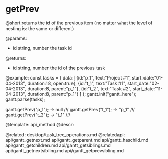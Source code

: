 getPrev
=============
@short:returns the id of the previous item (no matter what the level of nesting is: the same or different)
	

@params:
- id	string, number	the task id


@returns:
- id	string, number	the id of the previous task

@example:
const tasks = {
  data:[
     {id:"p_1", text:"Project #1", start_date:"01-04-2013", duration:18, 
     open:true},
     {id:"t_1", text:"Task #1", start_date:"02-04-2013", duration:8,
     parent:"p_1"},
     {id:"t_2", text:"Task #2", start_date:"11-04-2013", duration:8,
     parent:"p_1"}
   ]
};
gantt.init("gantt_here");
gantt.parse(tasks);

gantt.getPrev("p_1"); ->  null /*!*/
gantt.getPrev("t_1"); -> "p_1" /*!*/
gantt.getPrev("t_2"); -> "t_1"  /*!*/

@template:	api_method
@descr:

@related:
	desktop/task_tree_operations.md
@relatedapi:
	api/gantt_getnext.md
    api/gantt_getparent.md
    api/gantt_haschild.md
    api/gantt_getchildren.md
    api/gantt_getsiblings.md
    api/gantt_getnextsibling.md 
    api/gantt_getprevsibling.md 